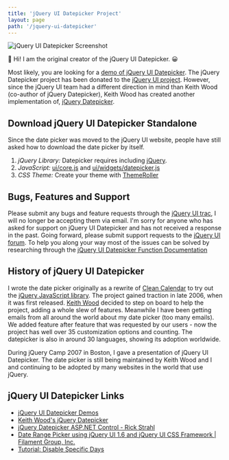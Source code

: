 ```yaml
---
title: 'jQuery UI Datepicker Project'
layout: page
path: '/jquery-ui-datepicker'
---
```


![jQuery UI Datepicker Screenshot](http://marcgrabanski.com/img/jquery-ui-datepicker.jpg)

👋 Hi! I am the original creator of the jQuery UI Datepicker. 😀

Most likely, you are looking for a [demo of jQuery UI Datepicker](http://jqueryui.com/datepicker/).
The jQuery Datepicker project has been donated to the [jQuery UI project](http://jqueryui.com). However, since the jQuery UI team had a different direction in mind than Keith Wood (co-author of jQuery Datepicker), Keith Wood has created another implementation of, [jQuery Datepicker](http://keith-wood.name/datepick.html).

## Download jQuery UI Datepicker Standalone

Since the date picker was moved to the jQuery UI website, people have still asked how to download the date picker by itself.

1. _jQuery Library:_ Datepicker requires including [jQuery](http://jquery.com).
2. _JavaScript:_ [ui/core.js](https://github.com/jquery/jquery-ui/blob/master/ui/core.js) and [ui/widgets/datepicker.js](https://github.com/jquery/jquery-ui/blob/master/ui/widgets/datepicker.js)
3. _CSS Theme:_ Create your theme with [ThemeRoller](http://jqueryui.com/themeroller/)

## Bugs, Features and Support

Please submit any bugs and feature requests through the [jQuery UI trac](http://bugs.jqueryui.com/), I will no longer be accepting them via email.
I'm sorry for anyone who has asked for support on jQuery UI Datepicker and has not received a response in the past. Going forward, please submit support requests to the [jQuery UI forum](http://forum.jquery.com/using-jquery-ui). To help you along your way most of the issues can be solved by researching through the [jQuery UI Datepicker Function Documentation](http://api.jqueryui.com/datepicker/#options)

## History of jQuery UI Datepicker

I wrote the date picker originally as a rewrite of [Clean Calendar](https://github.com/1Marc/javascript-clean-calendar) to try out the [jQuery JavaScript library](http://jquery.com).
The project gained traction in late 2006, when it was first released. [Keith Wood](http://keith-wood.name) decided to step on board to help the project, adding a whole slew of features. Meanwhile I have been getting emails from all around the world about my date picker (too many emails). We added feature after feature that was requested by our users - now the project has well over 35 customization options and counting. The datepicker is also in around 30 languages, showing its adoption worldwide.

During jQuery Camp 2007 in Boston, I gave a presentation of jQuery UI Datepicker.
The date picker is still being maintained by Keith Wood and I and continuing to be adopted by many websites in the world that use jQuery.

## jQuery UI Datepicker Links

- [jQuery UI Datepicker Demos](http://jqueryui.com/datepicker/)
- [Keith Wood's jQuery Datepicker](http://keith-wood.name/datepick.html)
- [jQuery Datepicker ASP.NET Control - Rick Strahl](http://www.west-wind.com/weblog/posts/213015.aspx)
- [Date Range Picker using jQuery UI 1.6 and jQuery UI CSS Framework | Filament Group, Inc.](http://www.filamentgroup.com/lab/date_range_picker_using_jquery_ui_16_and_jquery_ui_css_framework/)
- [Tutorial: Disable Specific Days](http://davidwalsh.name/jquery-datepicker-disable-days)
